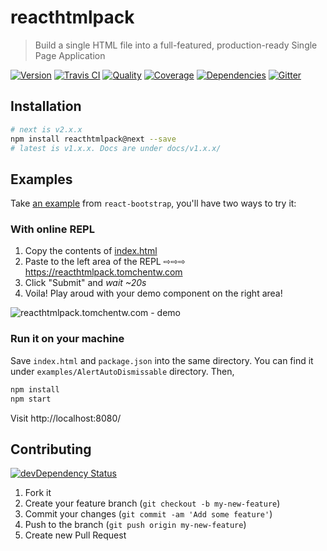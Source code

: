 # reacthtmlpack
> Build a single HTML file into a full-featured, production-ready Single Page Application

[![Version][npm-image]][npm-url] [![Travis CI][travis-image]][travis-url] [![Quality][codeclimate-image]][codeclimate-url] [![Coverage][codeclimate-coverage-image]][codeclimate-coverage-url] [![Dependencies][gemnasium-image]][gemnasium-url] [![Gitter][gitter-image]][gitter-url]


## Installation

```sh
# next is v2.x.x
npm install reacthtmlpack@next --save
# latest is v1.x.x. Docs are under docs/v1.x.x/
```


## Examples

Take [an example](https://github.com/react-bootstrap/react-bootstrap/blob/v0.28.3/docs/examples/AlertAutoDismissable.js) from `react-bootstrap`, you'll have two ways to try it:


### With online REPL

1. Copy the contents of [index.html](https://github.com/tomchentw/reacthtmlpack/blob/v2.1.6/examples/AlertAutoDismissable/index.html)
2. Paste to the left area of the REPL ⇨⇨⇨ https://reacthtmlpack.tomchentw.com
3. Click "Submit" and *wait ~20s*
4. Voila! Play aroud with your demo component on the right area!

![reacthtmlpack.tomchentw.com - demo](https://camo.githubusercontent.com/9821d63e30e96737445c98bf83c55057958bb710/687474703a2f2f672e7265636f726469742e636f2f5a33364478626e76714b2e676966)


### Run it on your machine

Save `index.html` and `package.json` into the same directory. You can find it under `examples/AlertAutoDismissable` directory. Then,

```sh
npm install
npm start
```

Visit http://localhost:8080/


## Contributing

[![devDependency Status][david-dm-image]][david-dm-url]

1. Fork it
2. Create your feature branch (`git checkout -b my-new-feature`)
3. Commit your changes (`git commit -am 'Add some feature'`)
4. Push to the branch (`git push origin my-new-feature`)
5. Create new Pull Request


[npm-image]: https://img.shields.io/npm/v/reacthtmlpack.svg?style=flat-square
[npm-url]: https://www.npmjs.org/package/reacthtmlpack

[travis-image]: https://img.shields.io/travis/tomchentw/reacthtmlpack.svg?style=flat-square
[travis-url]: https://travis-ci.org/tomchentw/reacthtmlpack
[codeclimate-image]: https://img.shields.io/codeclimate/github/tomchentw/reacthtmlpack.svg?style=flat-square
[codeclimate-url]: https://codeclimate.com/github/tomchentw/reacthtmlpack
[codeclimate-coverage-image]: https://img.shields.io/codeclimate/coverage/github/tomchentw/reacthtmlpack.svg?style=flat-square
[codeclimate-coverage-url]: https://codeclimate.com/github/tomchentw/reacthtmlpack
[gemnasium-image]: https://img.shields.io/gemnasium/tomchentw/reacthtmlpack.svg?style=flat-square
[gemnasium-url]: https://gemnasium.com/tomchentw/reacthtmlpack
[gitter-image]: https://badges.gitter.im/Join%20Chat.svg
[gitter-url]: https://gitter.im/tomchentw/reacthtmlpack?utm_source=badge&utm_medium=badge&utm_campaign=pr-badge&utm_content=badge
[david-dm-image]: https://img.shields.io/david/dev/tomchentw/reacthtmlpack.svg?style=flat-square
[david-dm-url]: https://david-dm.org/tomchentw/reacthtmlpack#info=devDependencies
